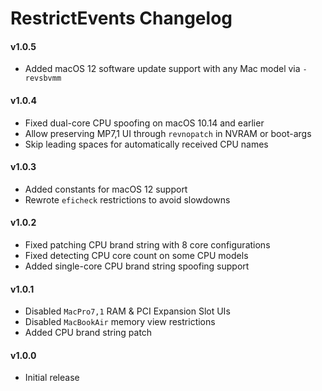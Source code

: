 RestrictEvents Changelog
========================
#### v1.0.5
- Added macOS 12 software update support with any Mac model via `-revsbvmm`

#### v1.0.4
- Fixed dual-core CPU spoofing on macOS 10.14 and earlier
- Allow preserving MP7,1 UI through `revnopatch` in NVRAM or boot-args
- Skip leading spaces for automatically received CPU names

#### v1.0.3
- Added constants for macOS 12 support
- Rewrote `eficheck` restrictions to avoid slowdowns

#### v1.0.2
- Fixed patching CPU brand string with 8 core configurations
- Fixed detecting CPU core count on some CPU models
- Added single-core CPU brand string spoofing support

#### v1.0.1
- Disabled `MacPro7,1` RAM & PCI Expansion Slot UIs
- Disabled `MacBookAir` memory view restrictions
- Added CPU brand string patch

#### v1.0.0
- Initial release
